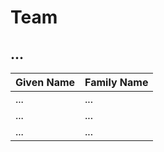 # Team

## ...

| Given Name | Family Name |
|:-----------|:------------|
| ...     | ...     |
| ...     | ...    |
| ...       | ...    |

